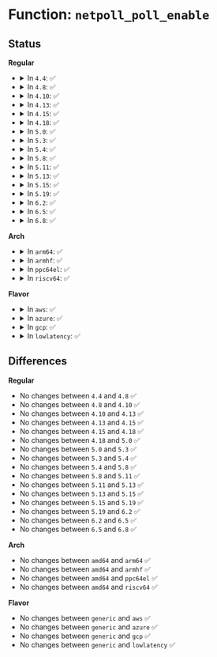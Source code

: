 # Function: <code>netpoll_poll_enable</code>

## Status
<b>Regular</b>
<ul>
<li>
<details>
<summary>In <code>4.4</code>: ✅</summary>

```c
void netpoll_poll_enable(struct net_device *dev);
```

**Collision:** Unique Global

**Inline:** No

**Transformation:** False

**Instances:**

```
In net/core/netpoll.c (ffffffff81738010)
Location: net/core/netpoll.c:230
Inline: False
Direct callers:
  - net/core/dev.c:__dev_close_many
  - net/core/dev.c:__dev_open
  - net/core/dev.c:__dev_open
  - net/core/dev.c:__dev_open
```
**Symbols:**

```
ffffffff81738010-ffffffff81738031: netpoll_poll_enable (STB_GLOBAL)
```
</details>
</li>
<li>
<details>
<summary>In <code>4.8</code>: ✅</summary>

```c
void netpoll_poll_enable(struct net_device *dev);
```

**Collision:** Unique Global

**Inline:** No

**Transformation:** False

**Instances:**

```
In net/core/netpoll.c (ffffffff817a42f0)
Location: net/core/netpoll.c:230
Inline: False
Direct callers:
  - net/core/dev.c:__dev_close_many
  - net/core/dev.c:__dev_open
  - net/core/dev.c:__dev_open
  - net/core/dev.c:__dev_open
```
**Symbols:**

```
ffffffff817a42f0-ffffffff817a4311: netpoll_poll_enable (STB_GLOBAL)
```
</details>
</li>
<li>
<details>
<summary>In <code>4.10</code>: ✅</summary>

```c
void netpoll_poll_enable(struct net_device *dev);
```

**Collision:** Unique Global

**Inline:** No

**Transformation:** False

**Instances:**

```
In net/core/netpoll.c (ffffffff817d2d60)
Location: net/core/netpoll.c:230
Inline: False
Direct callers:
  - net/core/dev.c:__dev_close_many
  - net/core/dev.c:__dev_open
  - net/core/dev.c:__dev_open
  - net/core/dev.c:__dev_open
```
**Symbols:**

```
ffffffff817d2d60-ffffffff817d2d81: netpoll_poll_enable (STB_GLOBAL)
```
</details>
</li>
<li>
<details>
<summary>In <code>4.13</code>: ✅</summary>

```c
void netpoll_poll_enable(struct net_device *dev);
```

**Collision:** Unique Global

**Inline:** No

**Transformation:** False

**Instances:**

```
In net/core/netpoll.c (ffffffff817f20c0)
Location: net/core/netpoll.c:236
Inline: False
Direct callers:
  - net/core/dev.c:__dev_close_many
  - net/core/dev.c:__dev_open
  - net/core/dev.c:__dev_open
  - net/core/dev.c:__dev_open
```
**Symbols:**

```
ffffffff817f20c0-ffffffff817f20e2: netpoll_poll_enable (STB_GLOBAL)
```
</details>
</li>
<li>
<details>
<summary>In <code>4.15</code>: ✅</summary>

```c
void netpoll_poll_enable(struct net_device *dev);
```

**Collision:** Unique Global

**Inline:** No

**Transformation:** False

**Instances:**

```
In net/core/netpoll.c (ffffffff8186d680)
Location: net/core/netpoll.c:236
Inline: False
Direct callers:
  - net/core/dev.c:__dev_close_many
  - net/core/dev.c:__dev_open
  - net/core/dev.c:__dev_open
  - net/core/dev.c:__dev_open
```
**Symbols:**

```
ffffffff8186d680-ffffffff8186d6a2: netpoll_poll_enable (STB_GLOBAL)
```
</details>
</li>
<li>
<details>
<summary>In <code>4.18</code>: ✅</summary>

```c
void netpoll_poll_enable(struct net_device *dev);
```

**Collision:** Unique Global

**Inline:** No

**Transformation:** False

**Instances:**

```
In net/core/netpoll.c (ffffffff818be8b0)
Location: net/core/netpoll.c:236
Inline: False
Direct callers:
  - net/core/dev.c:__dev_close_many
  - net/core/dev.c:__dev_open
  - net/core/dev.c:__dev_open
  - net/core/dev.c:__dev_open
```
**Symbols:**

```
ffffffff818be8b0-ffffffff818be8d1: netpoll_poll_enable (STB_GLOBAL)
```
</details>
</li>
<li>
<details>
<summary>In <code>5.0</code>: ✅</summary>

```c
void netpoll_poll_enable(struct net_device *dev);
```

**Collision:** Unique Global

**Inline:** No

**Transformation:** False

**Instances:**

```
In net/core/netpoll.c (ffffffff818e7690)
Location: net/core/netpoll.c:213
Inline: False
Direct callers:
  - net/core/dev.c:__dev_close_many
  - net/core/dev.c:__dev_open
  - net/core/dev.c:__dev_open
  - net/core/dev.c:__dev_open
```
**Symbols:**

```
ffffffff818e7690-ffffffff818e76b1: netpoll_poll_enable (STB_GLOBAL)
```
</details>
</li>
<li>
<details>
<summary>In <code>5.3</code>: ✅</summary>

```c
void netpoll_poll_enable(struct net_device *dev);
```

**Collision:** Unique Global

**Inline:** No

**Transformation:** False

**Instances:**

```
In net/core/netpoll.c (ffffffff81937070)
Location: net/core/netpoll.c:214
Inline: False
Direct callers:
  - net/core/dev.c:__dev_close_many
  - net/core/dev.c:__dev_open
  - net/core/dev.c:__dev_open
  - net/core/dev.c:__dev_open
```
**Symbols:**

```
ffffffff81937070-ffffffff81937091: netpoll_poll_enable (STB_GLOBAL)
```
</details>
</li>
<li>
<details>
<summary>In <code>5.4</code>: ✅</summary>

```c
void netpoll_poll_enable(struct net_device *dev);
```

**Collision:** Unique Global

**Inline:** No

**Transformation:** False

**Instances:**

```
In net/core/netpoll.c (ffffffff81969f30)
Location: net/core/netpoll.c:214
Inline: False
Direct callers:
  - net/core/dev.c:__dev_close_many
  - net/core/dev.c:__dev_open
  - net/core/dev.c:__dev_open
  - net/core/dev.c:__dev_open
```
**Symbols:**

```
ffffffff81969f30-ffffffff81969f51: netpoll_poll_enable (STB_GLOBAL)
```
</details>
</li>
<li>
<details>
<summary>In <code>5.8</code>: ✅</summary>

```c
void netpoll_poll_enable(struct net_device *dev);
```

**Collision:** Unique Global

**Inline:** No

**Transformation:** False

**Instances:**

```
In net/core/netpoll.c (ffffffff81a3da30)
Location: net/core/netpoll.c:215
Inline: False
Direct callers:
  - net/core/dev.c:__dev_close_many
  - net/core/dev.c:__dev_open
  - net/core/dev.c:__dev_open
  - net/core/dev.c:__dev_open
```
**Symbols:**

```
ffffffff81a3da30-ffffffff81a3da51: netpoll_poll_enable (STB_GLOBAL)
```
</details>
</li>
<li>
<details>
<summary>In <code>5.11</code>: ✅</summary>

```c
void netpoll_poll_enable(struct net_device *dev);
```

**Collision:** Unique Global

**Inline:** No

**Transformation:** False

**Instances:**

```
In net/core/netpoll.c (ffffffff81a406c0)
Location: net/core/netpoll.c:216
Inline: False
Direct callers:
  - net/core/dev.c:__dev_close_many
  - net/core/dev.c:__dev_open
  - net/core/dev.c:__dev_open
  - net/core/dev.c:__dev_open
```
**Symbols:**

```
ffffffff81a406c0-ffffffff81a406e5: netpoll_poll_enable (STB_GLOBAL)
```
</details>
</li>
<li>
<details>
<summary>In <code>5.13</code>: ✅</summary>

```c
void netpoll_poll_enable(struct net_device *dev);
```

**Collision:** Unique Global

**Inline:** No

**Transformation:** False

**Instances:**

```
In net/core/netpoll.c (ffffffff81a25370)
Location: net/core/netpoll.c:215
Inline: False
Direct callers:
  - net/core/dev.c:__dev_close_many
  - net/core/dev.c:__dev_open
  - net/core/dev.c:__dev_open
  - net/core/dev.c:__dev_open
```
**Symbols:**

```
ffffffff81a25370-ffffffff81a25395: netpoll_poll_enable (STB_GLOBAL)
```
</details>
</li>
<li>
<details>
<summary>In <code>5.15</code>: ✅</summary>

```c
void netpoll_poll_enable(struct net_device *dev);
```

**Collision:** Unique Global

**Inline:** No

**Transformation:** False

**Instances:**

```
In net/core/netpoll.c (ffffffff81ada090)
Location: net/core/netpoll.c:216
Inline: False
Direct callers:
  - net/core/dev.c:__dev_close_many
  - net/core/dev.c:__dev_open
  - net/core/dev.c:__dev_open
  - net/core/dev.c:__dev_open
```
**Symbols:**

```
ffffffff81ada090-ffffffff81ada0b5: netpoll_poll_enable (STB_GLOBAL)
```
</details>
</li>
<li>
<details>
<summary>In <code>5.19</code>: ✅</summary>

```c
void netpoll_poll_enable(struct net_device *dev);
```

**Collision:** Unique Global

**Inline:** No

**Transformation:** False

**Instances:**

```
In net/core/netpoll.c (ffffffff81c5b5b0)
Location: net/core/netpoll.c:216
Inline: False
Direct callers:
  - net/core/dev.c:__dev_close_many
  - net/core/dev.c:__dev_open
  - net/core/dev.c:__dev_open
  - net/core/dev.c:__dev_open
```
**Symbols:**

```
ffffffff81c5b5b0-ffffffff81c5b5e8: netpoll_poll_enable (STB_GLOBAL)
```
</details>
</li>
<li>
<details>
<summary>In <code>6.2</code>: ✅</summary>

```c
void netpoll_poll_enable(struct net_device *dev);
```

**Collision:** Unique Global

**Inline:** No

**Transformation:** False

**Instances:**

```
In net/core/netpoll.c (ffffffff81e118b0)
Location: net/core/netpoll.c:216
Inline: False
Direct callers:
  - net/core/dev.c:__dev_close_many
  - net/core/dev.c:__dev_open
  - net/core/dev.c:__dev_open
  - net/core/dev.c:__dev_open
```
**Symbols:**

```
ffffffff81e118b0-ffffffff81e118e8: netpoll_poll_enable (STB_GLOBAL)
```
</details>
</li>
<li>
<details>
<summary>In <code>6.5</code>: ✅</summary>

```c
void netpoll_poll_enable(struct net_device *dev);
```

**Collision:** Unique Global

**Inline:** No

**Transformation:** False

**Instances:**

```
In net/core/netpoll.c (ffffffff81e851c0)
Location: net/core/netpoll.c:233
Inline: False
Direct callers:
  - net/core/dev.c:__dev_close_many
  - net/core/dev.c:__dev_open
  - net/core/dev.c:__dev_open
  - net/core/dev.c:__dev_open
```
**Symbols:**

```
ffffffff81e851c0-ffffffff81e851f8: netpoll_poll_enable (STB_GLOBAL)
```
</details>
</li>
<li>
<details>
<summary>In <code>6.8</code>: ✅</summary>

```c
void netpoll_poll_enable(struct net_device *dev);
```

**Collision:** Unique Global

**Inline:** No

**Transformation:** False

**Instances:**

```
In net/core/netpoll.c (ffffffff81f471b0)
Location: net/core/netpoll.c:233
Inline: False
Direct callers:
  - net/core/dev.c:__dev_close_many
  - net/core/dev.c:__dev_open
  - net/core/dev.c:__dev_open
  - net/core/dev.c:__dev_open
```
**Symbols:**

```
ffffffff81f471b0-ffffffff81f471e8: netpoll_poll_enable (STB_GLOBAL)
```
</details>
</li>
</ul>
<b>Arch</b>
<ul>
<li>
<details>
<summary>In <code>arm64</code>: ✅</summary>

```c
void netpoll_poll_enable(struct net_device *dev);
```

**Collision:** Unique Global

**Inline:** No

**Transformation:** False

**Instances:**

```
In net/core/netpoll.c (ffff800010c102d0)
Location: net/core/netpoll.c:214
Inline: False
Direct callers:
  - net/core/dev.c:__dev_close_many
  - net/core/dev.c:__dev_open
  - net/core/dev.c:__dev_open
  - net/core/dev.c:__dev_open
```
**Symbols:**

```
ffff800010c102d0-ffff800010c10304: netpoll_poll_enable (STB_GLOBAL)
```
</details>
</li>
<li>
<details>
<summary>In <code>armhf</code>: ✅</summary>

```c
void netpoll_poll_enable(struct net_device *dev);
```

**Collision:** Unique Global

**Inline:** No

**Transformation:** False

**Instances:**

```
In net/core/netpoll.c (c0d27f30)
Location: net/core/netpoll.c:214
Inline: False
Direct callers:
  - net/core/dev.c:__dev_close_many
  - net/core/dev.c:__dev_open
  - net/core/dev.c:__dev_open
  - net/core/dev.c:__dev_open
```
**Symbols:**

```
c0d27f30-c0d27f5c: netpoll_poll_enable (STB_GLOBAL)
```
</details>
</li>
<li>
<details>
<summary>In <code>ppc64el</code>: ✅</summary>

```c
void netpoll_poll_enable(struct net_device *dev);
```

**Collision:** Unique Global

**Inline:** No

**Transformation:** False

**Instances:**

```
In net/core/netpoll.c (c000000000cfc510)
Location: net/core/netpoll.c:214
Inline: False
Direct callers:
  - net/core/dev.c:__dev_close_many
  - net/core/dev.c:__dev_open
  - net/core/dev.c:__dev_open
  - net/core/dev.c:__dev_open
```
**Symbols:**

```
c000000000cfc510-c000000000cfc564: netpoll_poll_enable (STB_GLOBAL)
```
</details>
</li>
<li>
<details>
<summary>In <code>riscv64</code>: ✅</summary>

```c
void netpoll_poll_enable(struct net_device *dev);
```

**Collision:** Unique Global

**Inline:** No

**Transformation:** False

**Instances:**

```
In net/core/netpoll.c (ffffffe00078c63a)
Location: net/core/netpoll.c:214
Inline: False
Direct callers:
  - net/core/dev.c:__dev_close_many
  - net/core/dev.c:__dev_open
  - net/core/dev.c:__dev_open
  - net/core/dev.c:__dev_open
```
**Symbols:**

```
ffffffe00078c63a-ffffffe00078c66a: netpoll_poll_enable (STB_GLOBAL)
```
</details>
</li>
</ul>
<b>Flavor</b>
<ul>
<li>
<details>
<summary>In <code>aws</code>: ✅</summary>

```c
void netpoll_poll_enable(struct net_device *dev);
```

**Collision:** Unique Global

**Inline:** No

**Transformation:** False

**Instances:**

```
In net/core/netpoll.c (ffffffff81909f00)
Location: net/core/netpoll.c:214
Inline: False
Direct callers:
  - net/core/dev.c:__dev_close_many
  - net/core/dev.c:__dev_open
  - net/core/dev.c:__dev_open
  - net/core/dev.c:__dev_open
```
**Symbols:**

```
ffffffff81909f00-ffffffff81909f21: netpoll_poll_enable (STB_GLOBAL)
```
</details>
</li>
<li>
<details>
<summary>In <code>azure</code>: ✅</summary>

```c
void netpoll_poll_enable(struct net_device *dev);
```

**Collision:** Unique Global

**Inline:** No

**Transformation:** False

**Instances:**

```
In net/core/netpoll.c (ffffffff818c3d10)
Location: net/core/netpoll.c:214
Inline: False
Direct callers:
  - net/core/dev.c:__dev_close_many
  - net/core/dev.c:__dev_open
  - net/core/dev.c:__dev_open
  - net/core/dev.c:__dev_open
```
**Symbols:**

```
ffffffff818c3d10-ffffffff818c3d31: netpoll_poll_enable (STB_GLOBAL)
```
</details>
</li>
<li>
<details>
<summary>In <code>gcp</code>: ✅</summary>

```c
void netpoll_poll_enable(struct net_device *dev);
```

**Collision:** Unique Global

**Inline:** No

**Transformation:** False

**Instances:**

```
In net/core/netpoll.c (ffffffff8195af30)
Location: net/core/netpoll.c:214
Inline: False
Direct callers:
  - net/core/dev.c:__dev_close_many
  - net/core/dev.c:__dev_open
  - net/core/dev.c:__dev_open
  - net/core/dev.c:__dev_open
```
**Symbols:**

```
ffffffff8195af30-ffffffff8195af51: netpoll_poll_enable (STB_GLOBAL)
```
</details>
</li>
<li>
<details>
<summary>In <code>lowlatency</code>: ✅</summary>

```c
void netpoll_poll_enable(struct net_device *dev);
```

**Collision:** Unique Global

**Inline:** No

**Transformation:** False

**Instances:**

```
In net/core/netpoll.c (ffffffff8197d150)
Location: net/core/netpoll.c:214
Inline: False
Direct callers:
  - net/core/dev.c:__dev_close_many
  - net/core/dev.c:__dev_open
  - net/core/dev.c:__dev_open
  - net/core/dev.c:__dev_open
```
**Symbols:**

```
ffffffff8197d150-ffffffff8197d17f: netpoll_poll_enable (STB_GLOBAL)
```
</details>
</li>
</ul>

## Differences
<b>Regular</b>
<ul>
<li>
No changes between <code>4.4</code> and <code>4.8</code> ✅
</li>
<li>
No changes between <code>4.8</code> and <code>4.10</code> ✅
</li>
<li>
No changes between <code>4.10</code> and <code>4.13</code> ✅
</li>
<li>
No changes between <code>4.13</code> and <code>4.15</code> ✅
</li>
<li>
No changes between <code>4.15</code> and <code>4.18</code> ✅
</li>
<li>
No changes between <code>4.18</code> and <code>5.0</code> ✅
</li>
<li>
No changes between <code>5.0</code> and <code>5.3</code> ✅
</li>
<li>
No changes between <code>5.3</code> and <code>5.4</code> ✅
</li>
<li>
No changes between <code>5.4</code> and <code>5.8</code> ✅
</li>
<li>
No changes between <code>5.8</code> and <code>5.11</code> ✅
</li>
<li>
No changes between <code>5.11</code> and <code>5.13</code> ✅
</li>
<li>
No changes between <code>5.13</code> and <code>5.15</code> ✅
</li>
<li>
No changes between <code>5.15</code> and <code>5.19</code> ✅
</li>
<li>
No changes between <code>5.19</code> and <code>6.2</code> ✅
</li>
<li>
No changes between <code>6.2</code> and <code>6.5</code> ✅
</li>
<li>
No changes between <code>6.5</code> and <code>6.8</code> ✅
</li>
</ul>
<b>Arch</b>
<ul>
<li>
No changes between <code>amd64</code> and <code>arm64</code> ✅
</li>
<li>
No changes between <code>amd64</code> and <code>armhf</code> ✅
</li>
<li>
No changes between <code>amd64</code> and <code>ppc64el</code> ✅
</li>
<li>
No changes between <code>amd64</code> and <code>riscv64</code> ✅
</li>
</ul>
<b>Flavor</b>
<ul>
<li>
No changes between <code>generic</code> and <code>aws</code> ✅
</li>
<li>
No changes between <code>generic</code> and <code>azure</code> ✅
</li>
<li>
No changes between <code>generic</code> and <code>gcp</code> ✅
</li>
<li>
No changes between <code>generic</code> and <code>lowlatency</code> ✅
</li>
</ul>
